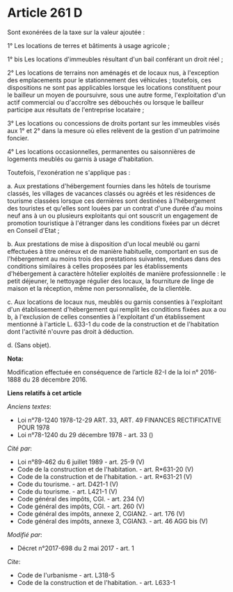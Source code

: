 # Article 261 D

Sont exonérées de la taxe sur la valeur ajoutée :

1° Les locations de terres et bâtiments à usage agricole ;

1° bis Les locations d'immeubles résultant d'un bail conférant un droit réel ;

2° Les locations de terrains non aménagés et de locaux nus, à l'exception des emplacements pour le stationnement des
véhicules ; toutefois, ces dispositions ne sont pas applicables lorsque les locations constituent pour le bailleur un moyen
de poursuivre, sous une autre forme, l'exploitation d'un actif commercial ou d'accroître ses débouchés ou lorsque le bailleur
participe aux résultats de l'entreprise locataire ;

3° Les locations ou concessions de droits portant sur les immeubles visés aux 1° et 2° dans la mesure où elles relèvent de la
gestion d'un patrimoine foncier.

4° Les locations occasionnelles, permanentes ou saisonnières de logements meublés ou garnis à usage d'habitation.

Toutefois, l'exonération ne s'applique pas :

a. Aux prestations d'hébergement fournies dans les hôtels de tourisme classés, les villages de vacances classés ou agréés et
les résidences de tourisme classées lorsque ces dernières sont destinées à l'hébergement des touristes et qu'elles sont
louées par un contrat d'une durée d'au moins neuf ans à un ou plusieurs exploitants qui ont souscrit un engagement de
promotion touristique à l'étranger dans les conditions fixées par un décret en Conseil d'Etat ;

b. Aux prestations de mise à disposition d'un local meublé ou garni effectuées à titre onéreux et de manière habituelle,
comportant en sus de l'hébergement au moins trois des prestations suivantes, rendues dans des conditions similaires à celles
proposées par les établissements d'hébergement à caractère hôtelier exploités de manière professionnelle : le petit déjeuner,
le nettoyage régulier des locaux, la fourniture de linge de maison et la réception, même non personnalisée, de la clientèle.

c. Aux locations de locaux nus, meublés ou garnis consenties à l'exploitant d'un établissement d'hébergement qui remplit les
conditions fixées aux a ou b, à l'exclusion de celles consenties à l'exploitant d'un établissement mentionné à l'article L.
633-1 du code de la construction et de l'habitation dont l'activité n'ouvre pas droit à déduction.

d. (Sans objet).

**Nota:**

Modification effectuée en conséquence de l’article 82-I de la loi n° 2016-1888 du 28 décembre 2016.

**Liens relatifs à cet article**

_Anciens textes_:

  - Loi n°78-1240 1978-12-29 ART. 33, ART. 49 FINANCES RECTIFICATIVE POUR 1978
  - Loi n°78-1240 du 29 décembre 1978 - art. 33 ()

_Cité par_:

  - Loi n°89-462 du 6 juillet 1989 - art. 25-9 (V)
  - Code de la construction et de l'habitation. - art. R*631-20 (V)
  - Code de la construction et de l'habitation. - art. R*631-21 (V)
  - Code du tourisme. - art. D421-1 (V)
  - Code du tourisme. - art. L421-1 (V)
  - Code général des impôts, CGI. - art. 234 (V)
  - Code général des impôts, CGI. - art. 260 (V)
  - Code général des impôts, annexe 2, CGIAN2. - art. 176 (V)
  - Code général des impôts, annexe 3, CGIAN3. - art. 46 AGG bis (V)

_Modifié par_:

  - Décret n°2017-698 du 2 mai 2017 - art. 1

_Cite_:

  - Code de l'urbanisme - art. L318-5
  - Code de la construction et de l'habitation. - art. L633-1
